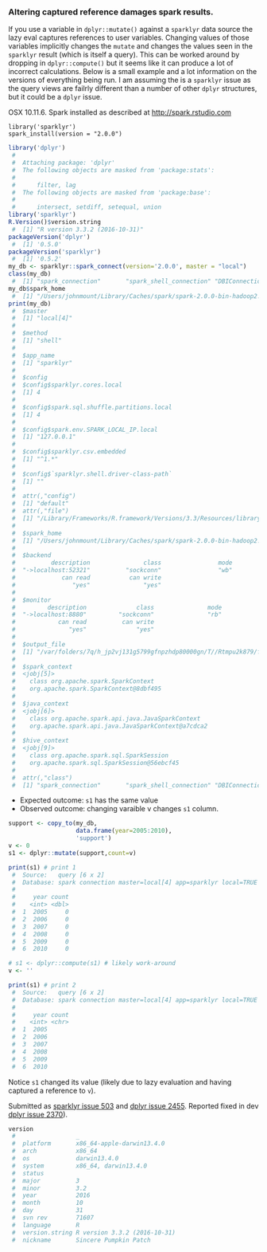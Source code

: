 ### Altering captured reference damages spark results.

If you use a variable in `dplyr::mutate()` against a `sparklyr` data source the lazy eval captures references to user variables. Changing values of those variables implicitly changes the `mutate` and changes the values seen in the `sparklyr` result (which is itself a query). This can be worked around by dropping in `dplyr::compute()` but it seems like it can produce a lot of incorrect calculations. Below is a small example and a lot information on the versions of everything being run. I am assuming the is a `sparklyr` issue as the query views are failrly different than a number of other `dplyr` structures, but it could be a `dplyr` issue.

<!-- Generated from .Rmd. Please edit that file -->
OSX 10.11.6. Spark installed as described at <http://spark.rstudio.com>

    library('sparklyr')
    spark_install(version = "2.0.0")

``` r
library('dplyr')
 #  
 #  Attaching package: 'dplyr'
 #  The following objects are masked from 'package:stats':
 #  
 #      filter, lag
 #  The following objects are masked from 'package:base':
 #  
 #      intersect, setdiff, setequal, union
library('sparklyr')
R.Version()$version.string
 #  [1] "R version 3.3.2 (2016-10-31)"
packageVersion('dplyr')
 #  [1] '0.5.0'
packageVersion('sparklyr')
 #  [1] '0.5.2'
my_db <- sparklyr::spark_connect(version='2.0.0', master = "local")
class(my_db)
 #  [1] "spark_connection"       "spark_shell_connection" "DBIConnection"
my_db$spark_home
 #  [1] "/Users/johnmount/Library/Caches/spark/spark-2.0.0-bin-hadoop2.7"
print(my_db)
 #  $master
 #  [1] "local[4]"
 #  
 #  $method
 #  [1] "shell"
 #  
 #  $app_name
 #  [1] "sparklyr"
 #  
 #  $config
 #  $config$sparklyr.cores.local
 #  [1] 4
 #  
 #  $config$spark.sql.shuffle.partitions.local
 #  [1] 4
 #  
 #  $config$spark.env.SPARK_LOCAL_IP.local
 #  [1] "127.0.0.1"
 #  
 #  $config$sparklyr.csv.embedded
 #  [1] "^1.*"
 #  
 #  $config$`sparklyr.shell.driver-class-path`
 #  [1] ""
 #  
 #  attr(,"config")
 #  [1] "default"
 #  attr(,"file")
 #  [1] "/Library/Frameworks/R.framework/Versions/3.3/Resources/library/sparklyr/conf/config-template.yml"
 #  
 #  $spark_home
 #  [1] "/Users/johnmount/Library/Caches/spark/spark-2.0.0-bin-hadoop2.7"
 #  
 #  $backend
 #          description               class                mode                text              opened 
 #  "->localhost:52321"          "sockconn"                "wb"            "binary"            "opened" 
 #             can read           can write 
 #                "yes"               "yes" 
 #  
 #  $monitor
 #         description              class               mode               text             opened 
 #  "->localhost:8880"         "sockconn"               "rb"           "binary"           "opened" 
 #            can read          can write 
 #               "yes"              "yes" 
 #  
 #  $output_file
 #  [1] "/var/folders/7q/h_jp2vj131g5799gfnpzhdp80000gn/T//Rtmpu2k879/file102594d8b2921_spark.log"
 #  
 #  $spark_context
 #  <jobj[5]>
 #    class org.apache.spark.SparkContext
 #    org.apache.spark.SparkContext@8dbf495
 #  
 #  $java_context
 #  <jobj[6]>
 #    class org.apache.spark.api.java.JavaSparkContext
 #    org.apache.spark.api.java.JavaSparkContext@a7cdca2
 #  
 #  $hive_context
 #  <jobj[9]>
 #    class org.apache.spark.sql.SparkSession
 #    org.apache.spark.sql.SparkSession@56ebcf45
 #  
 #  attr(,"class")
 #  [1] "spark_connection"       "spark_shell_connection" "DBIConnection"
```

-   Expected outcome: `s1` has the same value
-   Observed outcome: changing varaible v changes `s1` column.

``` r
support <- copy_to(my_db,
                   data.frame(year=2005:2010),
                   'support')
v <- 0
s1 <- dplyr::mutate(support,count=v)

print(s1) # print 1
 #  Source:   query [6 x 2]
 #  Database: spark connection master=local[4] app=sparklyr local=TRUE
 #  
 #     year count
 #    <int> <dbl>
 #  1  2005     0
 #  2  2006     0
 #  3  2007     0
 #  4  2008     0
 #  5  2009     0
 #  6  2010     0

# s1 <- dplyr::compute(s1) # likely work-around
v <- ''

print(s1) # print 2
 #  Source:   query [6 x 2]
 #  Database: spark connection master=local[4] app=sparklyr local=TRUE
 #  
 #     year count
 #    <int> <chr>
 #  1  2005      
 #  2  2006      
 #  3  2007      
 #  4  2008      
 #  5  2009      
 #  6  2010
```

Notice `s1` changed its value (likely due to lazy evaluation and having captured a reference to `v`).

Submitted as [sparklyr issue 503](https://github.com/rstudio/sparklyr/issues/503) and [dplyr issue 2455](https://github.com/hadley/dplyr/issues/2455). Reported fixed in dev [dplyr issue 2370](https://github.com/hadley/dplyr/issues/2370)).

``` r
version
 #                 _                           
 #  platform       x86_64-apple-darwin13.4.0   
 #  arch           x86_64                      
 #  os             darwin13.4.0                
 #  system         x86_64, darwin13.4.0        
 #  status                                     
 #  major          3                           
 #  minor          3.2                         
 #  year           2016                        
 #  month          10                          
 #  day            31                          
 #  svn rev        71607                       
 #  language       R                           
 #  version.string R version 3.3.2 (2016-10-31)
 #  nickname       Sincere Pumpkin Patch
```
